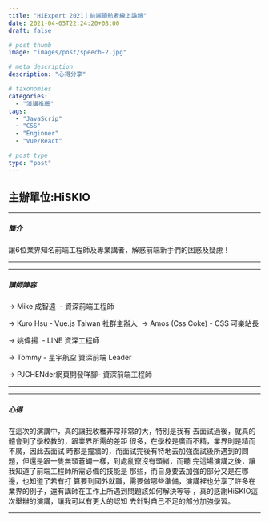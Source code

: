 ```yaml
---
title: "HiExpert 2021｜前端領航者線上論壇"
date: 2021-04-05T22:24:20+08:00
draft: false

# post thumb
image: "images/post/speech-2.jpg"

# meta description
description: "心得分享"

# taxonomies
categories:
  - "演講推薦"
tags:
  - "JavaScrip"
  - "CSS"
  - "Enginner"
  - "Vue/React"

# post type
type: "post"
---
```

## 主辦單位:HiSKIO
<hr>

##### 簡介

讓6位業界知名前端工程師及專業講者，​解惑前端新手們的困惑及疑慮！
<hr>

<hr>

##### 講師陣容
→ Mike 成智遠 ​ - 資深前端工程師​

→ Kuro Hsu - Vue.js Taiwan 社群主辦人
​
→ Amos (Css Coke) - CSS 可樂站長​

→ 姚偉揚 ​ - LINE 資深工程師​

→ Tommy - 星宇航空 資深前端 Leader​

→  PJCHENder網頁開發咩腳- 資深前端工程師​
<hr>

<hr>

##### 心得
在這次的演講中，真的讓我收穫非常非常的大，特別是我有
去面試過後，就真的體會到了學校教的，跟業界所需的差距
很多，在學校是廣而不精，業界則是精而不廣，因此去面試
時都是撞牆的，而面試完後有特地去加強面試後所遇到的問
題，但還是跟一隻無頭蒼蠅一樣，到處亂竄沒有頭緒，而聽
完這場演講之後，讓我知道了前端工程師所需必備的技能是
那些，而自身要去加強的部分又是在哪邊，也知道了若有打
算要到國外就職，需要做哪些準備，演講裡也分享了許多在
業界的例子，還有講師在工作上所遇到問題該如何解決等等
，真的感謝HiSKIO這次舉辦的演講，讓我可以有更大的認知
去針對自己不足的部分加強學習。
<hr>